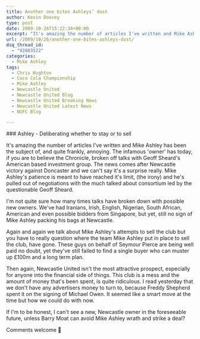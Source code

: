 ```yaml
---
title: Another one bites Ashleys’ dust
author: Kevin Doocey
type: post
date: 2009-10-26T15:22:34+00:00
excerpt: "It's amazing the number of articles I've written and Mike Ashley has been the subject.."
url: /2009/10/26/another-one-bites-ashleys-dust/
dsq_thread_id:
  - "92803522"
categories:
  - Mike Ashley
tags:
  - Chris Hughton
  - Coca Cola Championship
  - Mike Ashley
  - Newcastle United
  - Newcastle United Blog
  - Newcastle United Breaking News
  - Newcastle United Latest News
  - NUFC Blog

---
```

### Ashley - Deliberating whether to stay or to sell

It's amazing the number of articles I've written and Mike Ashley has been the subject of, and quite frankly, annoying. The infamous 'owner' has today, if you are to believe the Chronicle, broken off talks with Geoff Sheard's American based investment group. The news comes after Newcastle victory against Doncaster and we can't say it's a surprise really. Mike Ashley's patience is  meant to have reached it's limit, (the irony) and he's pulled out of negotiations with the much talked about consortium led by the questionable Geoff Sheard.

I'm not quite sure how many times talks have broken down with possible new owners. We've had Iranians, Irish, English, Nigerian, South African, American and even possible bidders from Singapore, but yet, still no sign of Mike Ashley packing his bags at Newcastle.

Again and again we talk about Mike Ashley's attempts to sell the club but you have to really question where the team Mike Ashley put in place to sell the club, have gone. These guys on behalf of Seymour Pierce are being well paid no doubt, yet they've still failed to find a single buyer who can muster up £100m and a long term plan.

Then again, Newcastle United isn't the most attractive prospect, especially for anyone into the financial side of things. This club is a mess and the amount of money that's been spent, is quite ridiculous. I read yesterday that we don't have any advertisers money to turn to, because Freddy Shepherd spent it on the signing of Michael Owen. It seemed like a smart move at the time but how we could do with now.

If I'm to be honest, I can't see a new, Newcastle owner in the foreseeable future, unless Barry Moat can avoid Mike Ashley wrath and strike a deal?

Comments welcome 🙂
